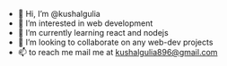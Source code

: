 - 👋 Hi, I’m @kushalgulia
- 👀 I’m interested in web development
- 🌱 I’m currently learning react and nodejs
- 💞️ I’m looking to collaborate on any web-dev projects
- 📫 to reach me mail me at kushalgulia896@gmail.com

<!---
kushalgulia/kushalgulia is a ✨ special ✨ repository because its `README.md` (this file) appears on your GitHub profile.
You can click the Preview link to take a look at your changes.
--->
